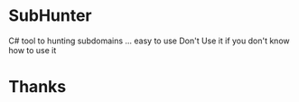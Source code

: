 # SubHunter


C# tool to hunting subdomains ... easy to use
 Don't Use it if you don't know how to use it 
 
# Thanks
